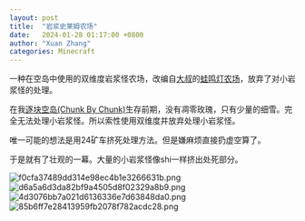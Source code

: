 ```yaml
---
layout: post
title:  "岩浆史莱姆农场"
date:   2024-01-28 01:17:00 +0800
author: "Xuan Zhang"
categories: Minecraft
---
```


<head>
    <script src="https://cdn.mathjax.org/mathjax/latest/MathJax.js?config=TeX-AMS-MML_HTMLorMML" type="text/javascript"></script>
    <script type="text/x-mathjax-config">
        MathJax.Hub.Config({
            tex2jax: {
            skipTags: ['script', 'noscript', 'style', 'textarea', 'pre'],
            inlineMath: [['$','$']]
            }
        });
    </script>
</head>

一种在空岛中使用的双维度岩浆怪农场，改编自[大叔](https://space.bilibili.com/19428259/dynamic?spm_id_from=333.1365.list.card_avatar.click)的[蛙鸣灯农场](https://www.bilibili.com/video/BV1Rk4y1774n/?spm_id_from=333.788.video.desc.click&vd_source=e83f6243963f730d4d2994d23f588a9d)，放弃了对小岩浆怪的处理。

在我[逐块空岛(Chunk By Chunk)](https://www.curseforge.com/minecraft/mc-mods/chunk-by-chunk)生存前期，没有凋零玫瑰，只有少量的细雪。完全无法处理小岩浆怪。所以索性使用双维度并放弃处理小岩浆怪。

唯一可能的想法是用24矿车挤死处理方法。但是嫌麻烦直接扔虚空算了。

于是就有了壮观的一幕。大量的小岩浆怪像shi一样挤出处死部分。

![f0cfa37489dd314e98ec4b1e3266631b.png](https://i.miji.bid/2024/01/28/f0cfa37489dd314e98ec4b1e3266631b.png)
![d6a5a6d3da82bf9a4505d8f02329a8b9.png](https://i.miji.bid/2024/01/28/d6a5a6d3da82bf9a4505d8f02329a8b9.png)
![4d3076bb7a021d6136336e7d63848da0.png](https://i.miji.bid/2024/01/28/4d3076bb7a021d6136336e7d63848da0.png)
![85b6ff7e28413959fb2078f782acdc28.png](https://i.miji.bid/2024/01/28/85b6ff7e28413959fb2078f782acdc28.png)